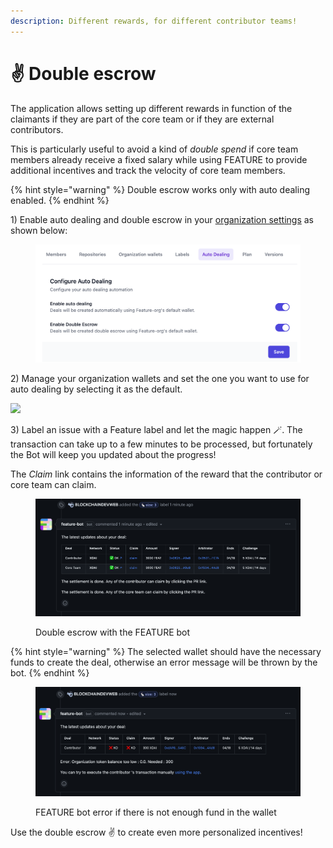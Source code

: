 ```yaml
---
description: Different rewards, for different contributor teams!
---
```


# ✌ Double escrow

The application allows setting up different rewards in function of the claimants if they are part of the core team or if they are external contributors.

This is particularly useful to avoid a kind of _double spend_ if core team members already receive a fixed salary while using FEATURE to provide additional incentives and track the velocity of core team members.

{% hint style="warning" %}
Double escrow works only with auto dealing enabled.
{% endhint %}

1\) Enable auto dealing and double escrow in your [organization settings](https://dev.dashboard.feature.sh/settings/wallets) as shown below:

<figure><img src="../.gitbook/assets/settings auto dealing and double escrow.png" alt=""><figcaption></figcaption></figure>

2\) Manage your organization wallets and set the one you want to use for auto dealing by selecting it as the default.

![](../.gitbook/assets/select\_organization\_wallet.png)

3\) Label an issue with a Feature label and let the magic happen 🪄. The transaction can take up to a few minutes to be processed, but fortunately the Bot will keep you updated about the progress!

The _Claim_ link contains the information of the reward that the contributor or core team can claim.

<figure><img src="../.gitbook/assets/github comment with double escrow.png" alt=""><figcaption><p>Double escrow with the FEATURE bot</p></figcaption></figure>

{% hint style="warning" %}
The selected wallet should have the necessary funds to create the deal, otherwise an error message will be thrown by the bot.
{% endhint %}

<figure><img src="../.gitbook/assets/github comment contributor not enought funds.png" alt=""><figcaption><p>FEATURE bot error if there is not enough fund in the wallet</p></figcaption></figure>

Use the double escrow ✌️ to create even more personalized incentives!
